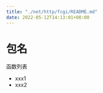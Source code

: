 ```yaml
---
title: "./net/http/fcgi/README.md"
date: 2022-05-12T14:13:01+08:00
---
```

# 包名

函数列表

- xxx1
- xxx2
